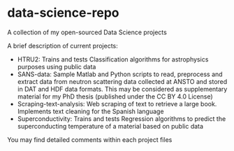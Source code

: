 # data-science-repo
A collection of my open-sourced Data Science projects

A brief description of current projects:

* HTRU2: Trains and tests Classification algorithms for astrophysics purposes using public data
* SANS-data: Sample Matlab and Python scripts to read, preprocess and extract data from neutron scattering data collected at ANSTO and stored in DAT and HDF data formats. This may be considered as supplementary material for my PhD thesis (published under the CC BY 4.0 License)
* Scraping-text-analysis: Web scraping of text to retrieve a large book. Implements text cleaning for the Spanish language
* Superconductivity: Trains and tests Regression algorithms to predict the superconducting temperature of a material based on public data

You may find detailed comments within each project files
